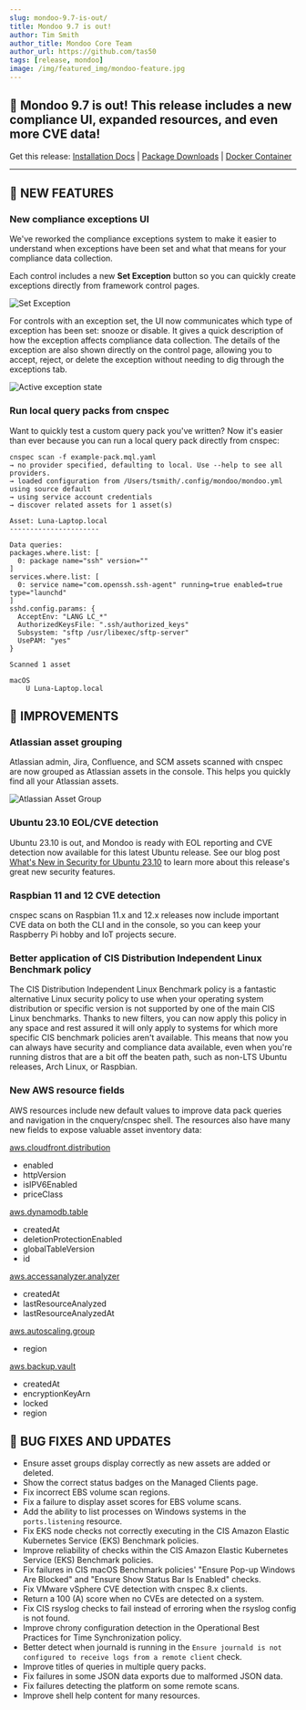 ```yaml
---
slug: mondoo-9.7-is-out/
title: Mondoo 9.7 is out!
author: Tim Smith
author_title: Mondoo Core Team
author_url: https://github.com/tas50
tags: [release, mondoo]
image: /img/featured_img/mondoo-feature.jpg
---
```


## 🥳 Mondoo 9.7 is out! This release includes a new compliance UI, expanded resources, and even more CVE data!

Get this release: [Installation Docs](/cnspec/) | [Package Downloads](https://releases.mondoo.com/cnspec/) | [Docker Container](https://hub.docker.com/r/mondoo/cnspec)

---

## 🎉 NEW FEATURES

### New compliance exceptions UI

We've reworked the compliance exceptions system to make it easier to understand when exceptions have been set and what that means for your compliance data collection.

Each control includes a new **Set Exception** button so you can quickly create exceptions directly from framework control pages.

![Set Exception](/img/releases/2023-11-14-mondoo-9.7.0-is-out/set_exception.png)

For controls with an exception set, the UI now communicates which type of exception has been set: snooze or disable. It gives a quick description of how the exception affects compliance data collection. The details of the exception are also shown directly on the control page, allowing you to accept, reject, or delete the exception without needing to dig through the exceptions tab.

![Active exception state](/img/releases/2023-11-14-mondoo-9.7.0-is-out/active_exception_state.png)

### Run local query packs from cnspec

Want to quickly test a custom query pack you've written? Now it's easier than ever because you can run a local query pack directly from cnspec:

```text
cnspec scan -f example-pack.mql.yaml
→ no provider specified, defaulting to local. Use --help to see all providers.
→ loaded configuration from /Users/tsmith/.config/mondoo/mondoo.yml using source default
→ using service account credentials
→ discover related assets for 1 asset(s)

Asset: Luna-Laptop.local
----------------------

Data queries:
packages.where.list: [
  0: package name="ssh" version=""
]
services.where.list: [
  0: service name="com.openssh.ssh-agent" running=true enabled=true type="launchd"
]
sshd.config.params: {
  AcceptEnv: "LANG LC_*"
  AuthorizedKeysFile: ".ssh/authorized_keys"
  Subsystem: "sftp /usr/libexec/sftp-server"
  UsePAM: "yes"
}

Scanned 1 asset

macOS
    U Luna-Laptop.local
```

## 🧹 IMPROVEMENTS

### Atlassian asset grouping

Atlassian admin, Jira, Confluence, and SCM assets scanned with cnspec are now grouped as Atlassian assets in the console. This helps you quickly find all your Atlassian assets.

![Atlassian Asset Group](/img/releases/2023-11-14-mondoo-9.7.0-is-out/atlassian.png)

### Ubuntu 23.10 EOL/CVE detection

Ubuntu 23.10 is out, and Mondoo is ready with EOL reporting and CVE detection now available for this latest Ubuntu release. See our blog post [What's New in Security for Ubuntu 23.10](https://blog.mondoo.com/whats-new-in-security-for-ubuntu-23.10) to learn more about this release's great new security features.

### Raspbian 11 and 12 CVE detection

cnspec scans on Raspbian 11.x and 12.x releases now include important CVE data on both the CLI and in the console, so you can keep your Raspberry Pi hobby and IoT projects secure.

### Better application of CIS Distribution Independent Linux Benchmark policy

The CIS Distribution Independent Linux Benchmark policy is a fantastic alternative Linux security policy to use when your operating system distribution or specific version is not supported by one of the main CIS Linux benchmarks. Thanks to new filters, you can now apply this policy in any space and rest assured it will only apply to systems for which more specific CIS benchmark policies aren't available. This means that now you can always have security and compliance data available, even when you're running distros that are a bit off the beaten path, such as non-LTS Ubuntu releases, Arch Linux, or Raspbian.

### New AWS resource fields

AWS resources include new default values to improve data pack queries and navigation in the cnquery/cnspec shell. The resources also have many new fields to expose valuable asset inventory data:

[aws.cloudfront.distribution](/mql/resources/aws-pack/aws.cloudfront.distribution/)

- enabled
- httpVersion
- isIPV6Enabled
- priceClass

[aws.dynamodb.table](/mql/resources/aws-pack/aws.dynamodb.table/)

- createdAt
- deletionProtectionEnabled
- globalTableVersion
- id

[aws.accessanalyzer.analyzer](/mql/resources/aws-pack/aws.accessanalyzer.analyzer/)

- createdAt
- lastResourceAnalyzed
- lastResourceAnalyzedAt

[aws.autoscaling.group](/mql/resources/aws-pack/aws.autoscaling.group/)

- region

[aws.backup.vault](/mql/resources/aws-pack/aws.backup.vault/)

- createdAt
- encryptionKeyArn
- locked
- region

## 🐛 BUG FIXES AND UPDATES

- Ensure asset groups display correctly as new assets are added or deleted.
- Show the correct status badges on the Managed Clients page.
- Fix incorrect EBS volume scan regions.
- Fix a failure to display asset scores for EBS volume scans.
- Add the ability to list processes on Windows systems in the `ports.listening` resource.
- Fix EKS node checks not correctly executing in the CIS Amazon Elastic Kubernetes Service (EKS) Benchmark policies.
- Improve reliability of checks within the CIS Amazon Elastic Kubernetes Service (EKS) Benchmark policies.
- Fix failures in CIS macOS Benchmark policies' "Ensure Pop-up Windows Are Blocked" and "Ensure Show Status Bar Is Enabled" checks.
- Fix VMware vSphere CVE detection with cnspec 8.x clients.
- Return a 100 (A) score when no CVEs are detected on a system.
- Fix CIS rsyslog checks to fail instead of erroring when the rsyslog config is not found.
- Improve chrony configuration detection in the Operational Best Practices for Time Synchronization policy.
- Better detect when journald is running in the `Ensure journald is not configured to receive logs from a remote client` check.
- Improve titles of queries in multiple query packs.
- Fix failures in some JSON data exports due to malformed JSON data.
- Fix failures detecting the platform on some remote scans.
- Improve shell help content for many resources.
